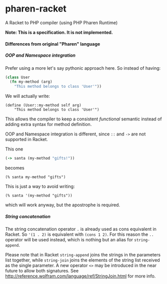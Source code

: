 # pharen-racket
A Racket to PHP compiler (using PHP Pharen Runtime)

**Note: This is a specification. It is not implemented.**

#### Differences from original "Pharen" language

##### OOP and Namespace integration

Prefer using a more let's say pythonic approach here. So instead of having:

```clojure
(class User
  (fn my-method (arg)
    "This method belongs to class 'User'"))
```

We will actually write:

```racket
(define (User::my-method self arg) 
    "This method belongs to class 'User'")
```

This allows the compiler to keep a consistent *functional* semantic instead of adding extra syntax for method definition.

OOP and Namespace integration is different, since `::` and `->` are not supported in Racket.

This one

```clojure
(-> santa (my-method "gifts!"))
```

becomes

```racket
(% santa my-method "gifts")
```

This is just a way to avoid writing:

```racket
(% santa '(my-method "gifts"))
```

which will work anyway, but the apostrophe is required.


##### String concatenation

The string concatenation operator `.` is already used as cons equivalent in Racket. So `'(1 . 2)` is equivalent with `(cons 1 2)`.
For this reason the `..` operator will be used instead, which is nothing but an alias for `string-append`.

Please note that in Racket `string-append` joins the strings in the parameters list together, while `string-join` joins the elements of the string list received as the single parameter. A new operator `<>` may be introduced in the near future to allow both signatures. See http://reference.wolfram.com/language/ref/StringJoin.html for more info.
